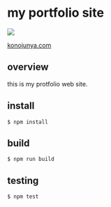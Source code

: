 # my portfolio site

![](https://user-images.githubusercontent.com/12035578/28760320-0b86c7b6-75e1-11e7-890f-c85663717e87.png)

[konojunya.com](http://www.konojunya.com)

## overview

this is my protfolio web site.

## install

```
$ npm install
```

## build

```
$ npm run build
```

## testing

```
$ npm test
```
